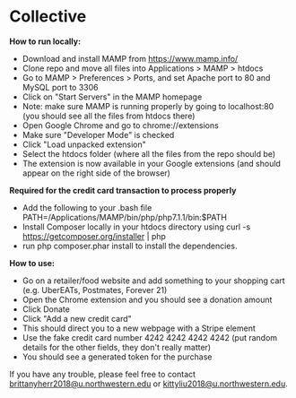 # Collective

**How to run locally:**
- Download and install MAMP from https://www.mamp.info/
- Clone repo and move all files into Applications > MAMP > htdocs
- Go to MAMP > Preferences > Ports, and set Apache port to 80 and MySQL port to 3306
- Click on "Start Servers" in the MAMP homepage
- Note: make sure MAMP is running properly by going to localhost:80 (you should see all the files from htdocs there)
- Open Google Chrome and go to chrome://extensions
- Make sure "Developer Mode" is checked
- Click "Load unpacked extension"
- Select the htdocs folder (where all the files from the repo should be)
- The extension is now available in your Google extensions (and should appear on the right side of the browser)


**Required for the credit card transaction to process properly**
- Add the following to your .bash file PATH=/Applications/MAMP/bin/php/php7.1.1/bin:$PATH
- Install Composer locally in your htdocs directory using curl -s https://getcomposer.org/installer | php
- run php composer.phar install to install the dependencies.

**How to use:**
- Go on a retailer/food website and add something to your shopping cart (e.g. UberEATs, Postmates, Forever 21)
- Open the Chrome extension and you should see a donation amount
- Click Donate
- Click "Add a new credit card"
- This should direct you to a new webpage with a Stripe element
- Use the fake credit card number 4242 4242 4242 4242 (put random details for the other fields, they don't really matter)
- You should see a generated token for the purchase

If you have any trouble, please feel free to contact brittanyherr2018@u.northwestern.edu or kittyliu2018@u.northwestern.edu.
